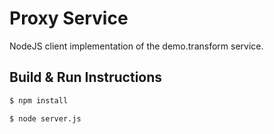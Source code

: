 #  Proxy Service

NodeJS client implementation of the demo.transform service.

## Build & Run Instructions

```bash
$ npm install
```

```bash
$ node server.js

